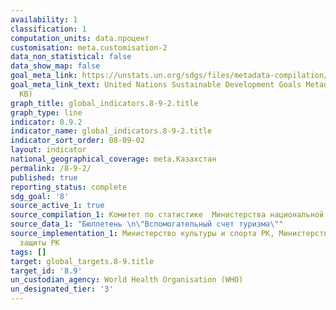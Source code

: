 ```yaml
---
availability: 1
classification: 1
computation_units: data.процент
customisation: meta.customisation-2
data_non_statistical: false
data_show_map: false
goal_meta_link: https://unstats.un.org/sdgs/files/metadata-compilation/Metadata-Goal-8.pdf
goal_meta_link_text: United Nations Sustainable Development Goals Metadata (PDF 526
  KB)
graph_title: global_indicators.8-9-2.title
graph_type: line
indicator: 8.9.2
indicator_name: global_indicators.8-9-2.title
indicator_sort_order: 08-09-02
layout: indicator
national_geographical_coverage: meta.Казахстан
permalink: /8-9-2/
published: true
reporting_status: complete
sdg_goal: '8'
source_active_1: true
source_compilation_1: Комитет по статистике  Министерства национальной экономики РК
source_data_1: "Бюллетень \n\"Вспомогательный счет туризма\""
source_implementation_1: Министерство культуры и спорта РК, Министерство труда и социальной
  защиты РК
tags: []
target: global_targets.8-9.title
target_id: '8.9'
un_custodian_agency: World Health Organisation (WHO)
un_designated_tier: '3'
---
```

